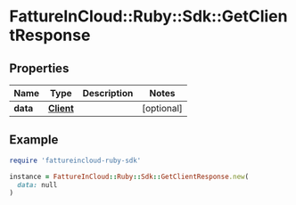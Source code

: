 # FattureInCloud::Ruby::Sdk::GetClientResponse

## Properties

| Name | Type | Description | Notes |
| ---- | ---- | ----------- | ----- |
| **data** | [**Client**](Client.md) |  | [optional] |

## Example

```ruby
require 'fattureincloud-ruby-sdk'

instance = FattureInCloud::Ruby::Sdk::GetClientResponse.new(
  data: null
)
```

